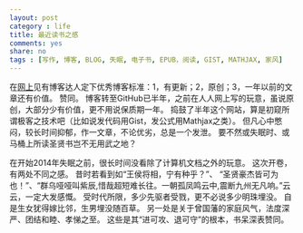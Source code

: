 ```yaml
---
layout: post 
category : life
title: 最近读书之感
comments: yes
share: no
tags : [写作, 博客, BLOG, 失眠, 电子书, EPUB，阅读, GIST, MATHJAX, 家风]
---
```


在[网上](http://zhiqiang.org/blog/link "阅微堂")见有博客达人定下优秀博客标准：1，有更新；2，原创；3，一年以前的文章还有价值。
赞同。
博客转至GitHub已半年，之前在人人网上写的玩意，虽说原创，大部分少有价值，更不用说保质期一年。
捣鼓了半年这个网站，算是初窥所谓极客之技术吧（比如说发代码用Gist，发公式用Mathjax之类）。
但凡心中憋闷，较长时间抑郁，作一文章，不论优劣，总是一个发泄。
要不然或失眠时、或马桶上所读圣贤书岂不无用武之地？

在开始2014年失眠之前，很长时间没看除了计算机文档之外的玩意。
这次开卷，有两处不同之感。
昔时若看到如“王侯将相，宁有种乎？”、 “圣贤豪杰皆可为也！”、“群乌哑哑叫紫辰,惜哉超短难长往。一朝孤凤鸣云中,震断九州无凡响。”云云，一定大发感慨。
受时代所限，多少先驱者受戮，更不必说多少明珠埋没。
自是生女犹得嫁比邻，生男埋没随百草。
另一处是关于曾国藩的家庭风气，法度深严、团结和睦、孝悌之至。
这些是其“进可攻、退可守”的根本，书呆深表赞同。
